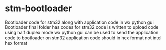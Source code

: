 # stm-bootloader
Bootloader code for stm32 along with application code in wx python gui
Bootloader final folder has codes for stm32 
code is written to upload code using half duplex mode
wx python gui can be used to send the application code to bootloader on stm32
application code should in hex format not intel hex format
